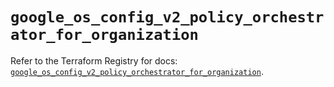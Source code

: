 # `google_os_config_v2_policy_orchestrator_for_organization`

Refer to the Terraform Registry for docs: [`google_os_config_v2_policy_orchestrator_for_organization`](https://registry.terraform.io/providers/hashicorp/google/6.43.0/docs/resources/os_config_v2_policy_orchestrator_for_organization).
